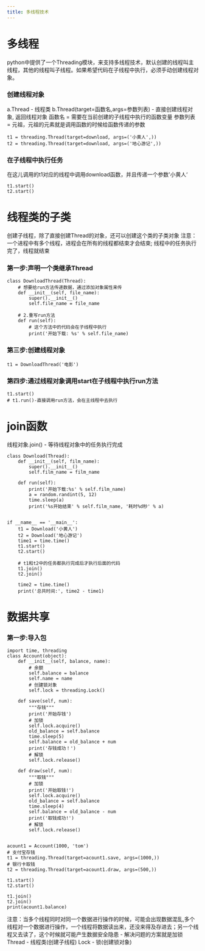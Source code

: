 ```yaml
---
title: 多线程技术
---
```

# 多线程
python中提供了一个Threading模块，来支持多线程技术，默认创建的线程叫主线程，其他的线程叫子线程。如果希望代码在子线程中执行，必须手动创建线程对象。
### 创建线程对象
a.Thread - 线程类
b.Thread(target=函数名,args=参数列表) - 直接创建线程对象, 返回线程对象
函数名 = 需要在当前创建的子线程中执行的函数变量
参数列表 = 元祖，元祖的元素就是调用函数的时候给函数传递的参数
```
t1 = threading.Thread(target=download, args=('小黄人',))
t2 = threading.Thread(target=download, args=('地心游记',))
```
### 在子线程中执行任务
在这儿调用的t1对应的线程中调用download函数，并且传递一个参数'小黄人‘
```
t1.start()
t2.start()
```
# 线程类的子类
创建子线程，除了直接创建Thread的对象，还可以创建这个类的子类对象
注意：一个进程中有多个线程，进程会在所有的线程都结束才会结束;
线程中的任务执行完了，线程就结束
### 第一步:声明一个类继承Thread
```
class DownloadThread(Thread):
    # 想要给run方法传递数据，通过添加对象属性来传
    def __init__(self, file_name):
        super().__init__()
        self.file_name = file_name

    # 2.重写run方法
    def run(self):
        # 这个方法中的代码会在子线程中执行
        print('开始下载: %s' % self.file_name)
```
### 第三步:创建线程对象
```
t1 = DownloadThread('电影')
```
### 第四步:通过线程对象调用start在子线程中执行run方法
```
t1.start()
# t1.run()-直接调用run方法，会在主线程中去执行
```
# join函数
线程对象.join() - 等待线程对象中的任务执行完成
```
class Download(Thread):
    def __init__(self, film_name):
        super().__init__()
        self.film_name = film_name

    def run(self):
        print('开始下载:%s' % self.film_name)
        a = random.randint(5, 12)
        time.sleep(a)
        print('%s开始结束' % self.film_name, '耗时%d秒' % a)


if __name__ == '__main__':
    t1 = Download('小黄人')
    t2 = Download('地心游记')
    time1 = time.time()
    t1.start()
    t2.start()

    # t1和t2中的任务都执行完成后才执行后面的代码
    t1.join()
    t2.join()

    time2 = time.time()
    print('总共时间:', time2 - time1)
```



# 数据共享
### 第一步:导入包
```
import time, threading
class Account(object):
    def __init__(self, balance, name):
    	# 余额
        self.balance = balance   
        self.name = name
        # 创建锁对象
        self.lock = threading.Lock()   

    def save(self, num):
        """存钱"""
        print('开始存钱')
        # 加锁
        self.lock.acquire()
        old_balance = self.balance
        time.sleep(5)
        self.balance = old_balance + num
        print('存钱成功！')
        # 解锁
        self.lock.release()

    def draw(self, num):
        """取钱"""
        # 加锁
        print('开始取钱!')
        self.lock.acquire()
        old_balance = self.balance
        time.sleep(4)
        self.balance = old_balance - num
        print('取钱成功!')
        # 解锁
        self.lock.release()


acount1 = Account(1000, 'tom')
# 支付宝存钱
t1 = threading.Thread(target=acount1.save, args=(1000,))
# 银行卡取钱
t2 = threading.Thread(target=acount1.draw, args=(500,))

t1.start()
t2.start()

t1.join()
t2.join()
print(acount1.balance)
```
注意：当多个线程同时对同一个数据进行操作的时候，可能会出现数据混乱,多个线程对一个数据进行操作，一个线程将数据读出来，还没来得及存进去；另一个线程又去读了，这个时候就可能产生数据安全隐患 - 解决问题的方案就是加锁
Thread - 线程类(创建子线程)
Lock - 锁(创建锁对象)